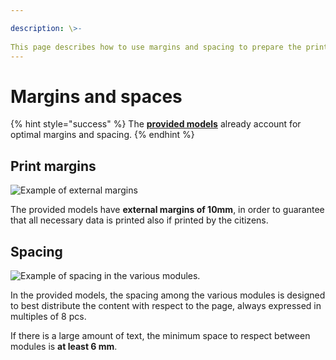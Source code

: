 ```yaml
---

description: \>-  
This page describes how to use margins and spacing to prepare the print layout.
---
```


# Margins and spaces

{% hint style="success" %} The [**provided models**](../../attachment-1/base.models.md) already account for optimal margins and spacing. {% endhint %}

## Print margins

![Example of external margins](../../.gitbook/assets/Margini.png)

The provided models have **external margins of 10mm**, in order to guarantee that all necessary data is printed also if printed by the citizens.

## Spacing

![Example of spacing in the various modules.](../../.gitbook/assets/Spaziature.png)

In the provided models, the spacing among the various modules is designed to best distribute the content with respect to the page, always expressed in multiples of 8 pcs.

If there is a large amount of text, the minimum space to respect between modules is **at least 6 mm**.